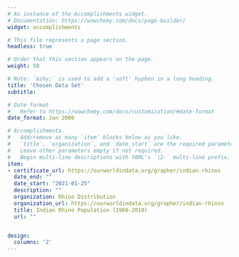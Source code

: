```yaml
---
# An instance of the Accomplishments widget.
# Documentation: https://wowchemy.com/docs/page-builder/
widget: accomplishments

# This file represents a page section.
headless: true

# Order that this section appears on the page.
weight: 50

# Note: `&shy;` is used to add a 'soft' hyphen in a long heading.
title: 'Chosen Data Set'
subtitle: 

# Date format
#   Refer to https://wowchemy.com/docs/customization/#date-format
date_format: Jan 2006

# Accomplishments.
#   Add/remove as many `item` blocks below as you like.
#   `title`, `organization`, and `date_start` are the required parameters.
#   Leave other parameters empty if not required.
#   Begin multi-line descriptions with YAML's `|2-` multi-line prefix.
item:
- certificate_url: https://ourworldindata.org/grapher/indian-rhinos
  date_end: ""
  date_start: "2021-01-25"
  description: ""
  organization: Rhino Distribution
  organization_url: https://ourworldindata.org/grapher/indian-rhinos
  title: Indian Rhino Population (1966-2018)
  url: ""


design:
  columns: '2' 
---
```

